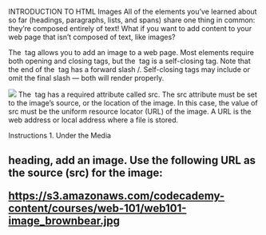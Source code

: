 INTRODUCTION TO HTML
Images
All of the elements you’ve learned about so far (headings, paragraphs, lists, and spans) share one thing in common: they’re composed entirely of text! What if you want to add content to your web page that isn’t composed of text, like images?

The <img> tag allows you to add an image to a web page. Most elements require both opening and closing tags, but the <img> tag is a self-closing tag. Note that the end of the <img> tag has a forward slash /. Self-closing tags may include or omit the final slash — both will render properly.

<img src="image-location.jpg" />
The <img> tag has a required attribute called src. The src attribute must be set to the image’s source, or the location of the image. In this case, the value of src must be the uniform resource locator (URL) of the image. A URL is the web address or local address where a file is stored.

Instructions
1.
Under the Media <h2> heading, add an image. Use the following URL as the source (src) for the image:

https://s3.amazonaws.com/codecademy-content/courses/web-101/web101-image_brownbear.jpg